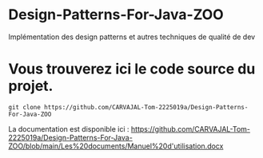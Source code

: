 # Design-Patterns-For-Java-ZOO
Implémentation des design patterns et autres techniques de qualité de dev 

# Vous trouverez ici le code source du projet.

``` 
git clone https://github.com/CARVAJAL-Tom-2225019a/Design-Patterns-For-Java-ZOO
```

La documentation est disponible ici : 
[](https://github.com/CARVAJAL-Tom-2225019a/Design-Patterns-For-Java-ZOO/blob/main/Les%20documents/Manuel%20d'utilisation.docx)https://github.com/CARVAJAL-Tom-2225019a/Design-Patterns-For-Java-ZOO/blob/main/Les%20documents/Manuel%20d'utilisation.docx
